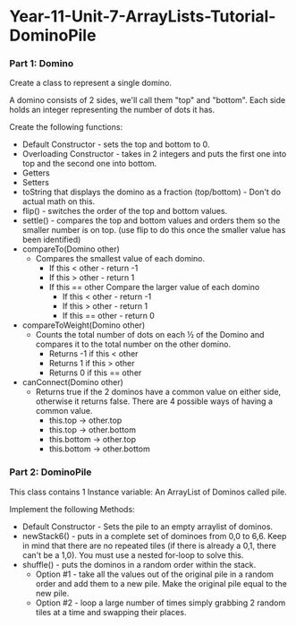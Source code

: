 # Year-11-Unit-7-ArrayLists-Tutorial-DominoPile

### __Part 1: Domino__

Create a class to represent a single domino.

A domino consists of 2 sides, we'll call them "top" and "bottom". Each side holds an integer representing the number of dots it has.

Create the following functions:
- Default Constructor - sets the top and bottom to 0.
- Overloading Constructor - takes in 2 integers and puts the first one into top and the second one into bottom.
- Getters
- Setters
- toString that displays the domino as a fraction (top/bottom) - Don't do actual math on this.
- flip() - switches the order of the top and bottom values.
- settle() - compares the top and bottom values and orders them so the smaller number is on top. (use flip to do this once the smaller value has been identified)
- compareTo(Domino other)
  - Compares the smallest value of each domino.
    - If this < other - return -1
    - If this > other - return 1
    - If this == other Compare the larger value of each domino
      - If this < other - return -1
      - If this > other - return 1
      - If this == other - return 0
- compareToWeight(Domino other)
  - Counts the total number of dots on each ½ of the Domino and compares it to the total number on the other domino.
    - Returns -1 if this < other
    - Returns 1 if this > other
    - Returns 0 if this == other
- canConnect(Domino other)
  - Returns true if the 2 dominos have a common value on either side, otherwise it returns false. There are 4 possible ways of having a common value.
    - this.top → other.top
    - this.top → other.bottom
    - this.bottom → other.top
    - this.bottom → other.bottom

### __Part 2: DominoPile__

This class contains 1 Instance variable: An ArrayList of Dominos called pile.

Implement the following Methods:
- Default Constructor - Sets the pile to an empty arraylist of dominos.
- newStack6() - puts in a complete set of dominoes from 0,0 to 6,6. Keep in mind that there are no repeated tiles (if there is already a 0,1, there can't be a 1,0). You must use a nested for-loop to solve this.
- shuffle() - puts the dominos in a random order within the stack.
  - Option #1 - take all the values out of the original pile in a random order and add them to a new pile. Make the original pile equal to the new pile.
  - Option #2 - loop a large number of times simply grabbing 2 random tiles at a time and swapping their places.
